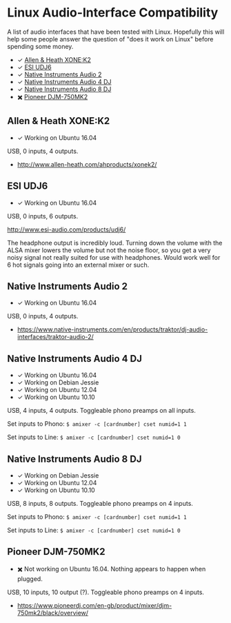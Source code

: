 # Linux Audio-Interface Compatibility

A list of audio interfaces that have been tested with Linux. Hopefully this
will help some people answer the question of "does it work on Linux" before
spending some money.

- ✓ [Allen & Heath XONE:K2](#allen--heath-xonek2)
- ✓ [ESI UDJ6](#esi-udj6)
- ✓ [Native Instruments Audio 2](#native-instruments-audio-2)
- ✓ [Native Instruments Audio 4 DJ](#native-instruments-audio-4-dj)
- ✓ [Native Instruments Audio 8 DJ](#native-instruments-audio-8-dj)
- ✖️ [Pioneer DJM-750MK2](#pioneer-djm-750mk2)

## Allen & Heath XONE:K2

- ✓ Working on Ubuntu 16.04

USB, 0 inputs, 4 outputs.

- http://www.allen-heath.com/ahproducts/xonek2/

## ESI UDJ6

- ✓ Working on Ubuntu 16.04

USB, 0 inputs, 6 outputs.

http://www.esi-audio.com/products/udj6/

The headphone output is incredibly loud. Turning down the volume with the ALSA
mixer lowers the volume but not the noise floor, so you get a very noisy
signal not really suited for use with headphones. Would work well for 6 hot
signals going into an external mixer or such.

## Native Instruments Audio 2

- ✓ Working on Ubuntu 16.04

USB, 0 inputs, 4 outputs.

- https://www.native-instruments.com/en/products/traktor/dj-audio-interfaces/traktor-audio-2/

## Native Instruments Audio 4 DJ

- ✓ Working on Ubuntu 16.04
- ✓ Working on Debian Jessie
- ✓ Working on Ubuntu 12.04
- ✓ Working on Ubuntu 10.10

USB, 4 inputs, 4 outputs. Toggleable phono preamps on all inputs.

Set inputs to Phono: `$ amixer -c [cardnumber] cset numid=1 1`

Set inputs to Line: `$ amixer -c [cardnumber] cset numid=1 0`

## Native Instruments Audio 8 DJ

- ✓ Working on Debian Jessie
- ✓ Working on Ubuntu 12.04
- ✓ Working on Ubuntu 10.10

USB, 8 inputs, 8 outputs. Toggleable phono preamps on 4 inputs.

Set inputs to Phono: `$ amixer -c [cardnumber] cset numid=1 1`

Set inputs to Line: `$ amixer -c [cardnumber] cset numid=1 0`

## Pioneer DJM-750MK2

- ✖️ Not working on Ubuntu 16.04. Nothing appears to happen when plugged.

USB, 10 inputs, 10 output (?). Toggleable phono preamps on 4 inputs.

- https://www.pioneerdj.com/en-gb/product/mixer/djm-750mk2/black/overview/
